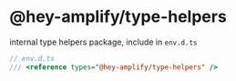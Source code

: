 # @hey-amplify/type-helpers

internal type helpers package, include in `env.d.ts`

```ts
// env.d.ts
/// <reference types="@hey-amplify/type-helpers" />
```
